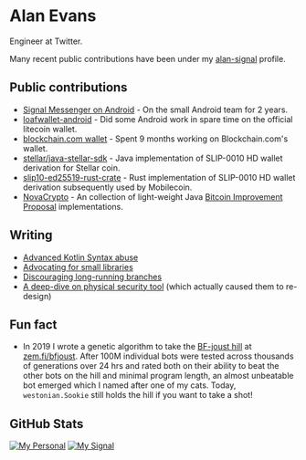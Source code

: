 # Alan Evans

Engineer at Twitter.

Many recent public contributions have been under my [alan-signal][alan-signal] profile.

## Public contributions

- [Signal Messenger on Android](https://github.com/signalapp/Signal-Android) - On the small Android team for 2 years.
- [loafwallet-android](https://github.com/litecoin-foundation/loafwallet-android) - Did some Android work in spare time on the official litecoin wallet.
- [blockchain.com wallet](https://github.com/blockchain/My-Wallet-V3-Android) - Spent 9 months working on Blockchain.com's wallet.
- [stellar/java-stellar-sdk](https://github.com/stellar/java-stellar-sdk) - Java implementation of SLIP-0010 HD wallet derivation for Stellar coin.
- [slip10-ed25519-rust-crate](https://gitlab.com/westonian/slip10-ed25519-rust-crate) - Rust implementation of SLIP-0010 HD wallet derivation subsequently used by Mobilecoin.
- [NovaCrypto](https://github.com/NovaCrypto) - An collection of light-weight Java [Bitcoin Improvement Proposal][bips] implementations.

## Writing

- [Advanced Kotlin Syntax abuse][kt_sntax_abuse]
- [Advocating for small libraries][microlibraries]
- [Discouraging long-running branches][branch-management]
- [A deep-dive on physical security tool][revealer-cc-deep-dive] (which actually caused them to re-design)


## Fun fact

- In 2019 I wrote a genetic algorithm to take the [BF-joust hill](https://esolangs.org/wiki/BF_Joust) at [zem.fi/bfjoust](http://zem.fi/bfjoust/scores/). After 100M individual bots were tested across thousands of generations over 24 hrs and rated both on their ability to beat the other bots on the hill and minimal program length, an almost unbeatable bot emerged which I named after one of my cats. Today, `westonian.Sookie` still holds the hill if you want to take a shot!

## GitHub Stats

[![My Personal](https://github-readme-stats.vercel.app/api?username=westonal&count_private=true&show_icons=true&include_all_commits=true&hide=contribs,stars&custom_title=Personal)](https://github.com/anuraghazra/github-readme-stats)
[![My Signal](https://github-readme-stats.vercel.app/api?username=alan-signal&count_private=true&show_icons=true&include_all_commits=true&hide=contribs,prs,issues,stars&custom_title=At%20Signal)][alan-signal]


[alan-signal]: https://github.com/alan-signal
[bips]: https://github.com/bitcoin/bips
[kt_sntax_abuse]: https://medium.com/@_west_on/advanced-kotlin-syntax-abuse-b9f5e46230e4
[microlibraries]: https://medium.com/@_west_on/the-software-microlibrary-52435214c4cf 
[branch-management]: https://medium.com/@_west_on/long-running-branches-8925a13001ef
[revealer-cc-deep-dive]: https://medium.com/@_west_on/revealer-cc-deepdive-and-warning-77892b3a24a1

<!--
**westonal/westonal** is a ✨ _special_ ✨ repository because its `README.md` (this file) appears on your GitHub profile.

Here are some ideas to get you started:

- 🔭 I’m currently working on ...
- 🌱 I’m currently learning ...
- 👯 I’m looking to collaborate on ...
- 🤔 I’m looking for help with ...
- 💬 Ask me about ...
- 📫 How to reach me: ...
- 😄 Pronouns: ...
- ⚡ Fun fact: ...
-->
